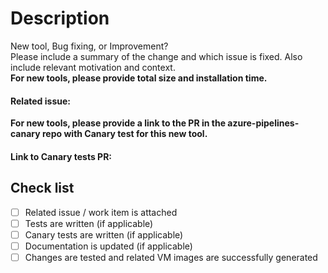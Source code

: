 # Description
New tool, Bug fixing, or Improvement?  
Please include a summary of the change and which issue is fixed. Also include relevant motivation and context.  
**For new tools, please provide total size and installation time.**

#### Related issue:

**For new tools, please provide a link to the PR in the azure-pipelines-canary repo with Canary test for this new tool.**
#### Link to Canary tests PR: 

## Check list
- [ ] Related issue / work item is attached
- [ ] Tests are written (if applicable)
- [ ] Canary tests are written (if applicable)
- [ ] Documentation is updated (if applicable)
- [ ] Changes are tested and related VM images are successfully generated
